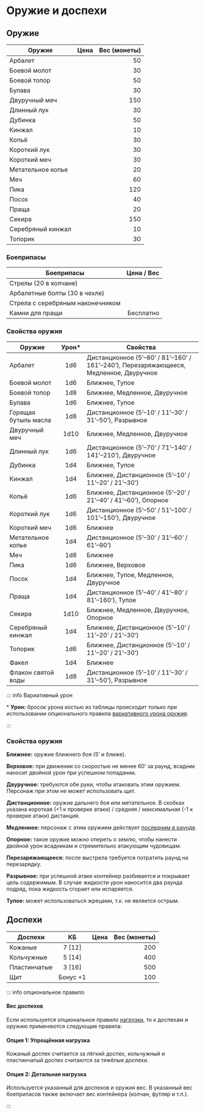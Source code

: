 # Оружие и доспехи

## Оружие

| Оружие            |           Цена | Вес (монеты) |
| ----------------- | -------------: | -----------: |
| Арбалет           | <Coin :v=30 /> |           50 |
| Боевой молот      |  <Coin :v=5 /> |           30 |
| Боевой топор      |  <Coin :v=7 /> |           50 |
| Булава            |  <Coin :v=5 /> |           30 |
| Двуручный меч     | <Coin :v=15 /> |          150 |
| Длинный лук       | <Coin :v=40 /> |           30 |
| Дубинка           |  <Coin :v=3 /> |           50 |
| Кинжал            |  <Coin :v=3 /> |           10 |
| Копьё             |  <Coin :v=4 /> |           30 |
| Короткий лук      | <Coin :v=25 /> |           30 |
| Короткий меч      |  <Coin :v=7 /> |           30 |
| Метательное копье |  <Coin :v=1 /> |           20 |
| Меч               | <Coin :v=10 /> |           60 |
| Пика              |  <Coin :v=5 /> |          120 |
| Посох             |  <Coin :v=2 /> |           40 |
| Праща             |  <Coin :v=2 /> |           20 |
| Секира            |  <Coin :v=7 /> |          150 |
| Серебряный кинжал | <Coin :v=30 /> |           10 |
| Топорик           |  <Coin :v=4 /> |           30 |

### Боеприпасы

| Боеприпасы                       |     Цена / Вес |
| -------------------------------- | -------------: |
| Стрелы (20 в колчане)            |  <Coin :v=5 /> |
| Арбалетные болты (30 в чехле)    | <Coin :v=10 /> |
| Стрела с серебряным наконечником |  <Coin :v=5 /> |
| Камни для пращи                  |      Бесплатно |

### Свойства оружия

| Оружие               | Урон\* | Свойства                                                                              |
| -------------------- | :----: | ------------------------------------------------------------------------------------- |
| Арбалет              |  1d6   | Дистанционное (5’–80’ / 81’–160’ / 161’–240’), Перезаряжающееся, Медленное, Двуручное |
| Боевой молот         |  1d6   | Ближнее, Тупое                                                                        |
| Боевой топор         |  1d8   | Ближнее, Медленное, Двуручное                                                         |
| Булава               |  1d6   | Ближнее, Тупое                                                                        |
| Горящая бутыль масла |  1d8   | Дистанционное (5’–10’ / 11’–30’ / 31’–50’), Разрывное                                 |
| Двуручный меч        |  1d10  | Ближнее, Медленное, Двуручное                                                         |
| Длинный лук          |  1d6   | Дистанционное (5’–70’ / 71’–140’ / 141’–210’), Двуручное                              |
| Дубинка              |  1d4   | Ближнее, Тупое                                                                        |
| Кинжал               |  1d4   | Ближнее, Дистанционное (5’–10’ / 11’–20’ / 21’–30’)                                   |
| Копьё                |  1d6   | Ближнее, Дистанционное (5’–20’ / 21’–40’ / 41’–60’), Опорное                          |
| Короткий лук         |  1d6   | Дистанционное (5’–50’ / 51’–100’ / 101’–150’), Двуручное                              |
| Короткий меч         |  1d6   | Ближнее                                                                               |
| Метательное копье    |  1d4   | Дистанционное (5’–30’ / 31’–60’ / 61’–90’)                                            |
| Меч                  |  1d8   | Ближнее                                                                               |
| Пика                 |  1d6   | Ближнее, Верховое                                                                     |
| Посох                |  1d4   | Ближнее, Тупое, Медленное, Двуручное                                                  |
| Праща                |  1d4   | Дистанционное (5’–40’ / 41’–80’ / 81’–160’), Тупое                                    |
| Секира               |  1d10  | Ближнее, Медленное, Двуручное, Опорное                                                |
| Серебряный кинжал    |  1d4   | Ближнее, Дистанционное (5’–10’ / 11’–20’ / 21’–30’)                                   |
| Топорик              |  1d6   | Ближнее, Дистанционное (5’–10’ / 11’–20’ / 21’–30’)                                   |
| Факел                |  1d4   | Ближнее                                                                               |
| Флакон святой воды   |  1d8   | Дистанционное (5’–10’ / 11’–30’ / 31’–50’), Разрывное                                 |

::: info Вариативный урон

\* **Урон:** бросок урона костью из таблицы происходит только при использовании опционального правила [вариативного урона оружия](../../adventures/encounters/combat#вариативныи-урон-оружия).

:::

### Свойства оружия

**Ближнее:** оружие ближнего боя (5’ и ближе).

**Верховое:** при движении со скоростью не менее 60’ за раунд, всадник наносит двойной урон при успешном попадании.

**Двуручное:** требуются обе руки, чтобы атаковать этим оружием. Персонаж при этом не может использовать щит.

**Дистанционное:** оружие дальнего боя или метательное. В скобках указана короткая (+1 к проверке атаки) / средняя / максимальная (-1 к проверке атаки) дистанция.

**Медленное:** персонаж с этим оружием действует [последним в раунде](../../adventures/encounters/combat#медленное-оружие).

**Опорное:** такое оружие можно опереть о землю, чтобы нанести двойной урон всадникам и стремительно атакующим чудовищам.

**Перезаряжающееся:** после выстрела требуется потратить раунд на перезарядку.

**Разрывное:** при успешной атаке контейнер разбивается и покрывает цель содержимым. В случае жидкости урон наносится два раунда подряд, пока жидкость сгорает или испаряется.

**Тупое:** может использоваться жрецами, т.к. не является острым.

## Доспехи

| Доспехи      |    КБ    |           Цена | Вес (монеты) |
| ------------ | :------: | -------------: | -----------: |
| Кожаные      |  7 [12]  | <Coin :v=20 /> |          200 |
| Кольчужные   |  5 [14]  | <Coin :v=40 /> |          400 |
| Пластинчатые |  3 [16]  | <Coin :v=60 /> |          500 |
| Щит          | Бонус +1 | <Coin :v=10 /> |          100 |

::: info опциональное правило

#### Вес доспехов

Если используется опциональное правило [нагрузки](../../adventures/adventuring/time-weight-and-movement#нагрузка), то к доспехам и оружию применяются следующие правила:

#### Опция 1: Упрощённая нагрузка

Кожаный доспех считается за лёгкий доспех, кольчужный и пластинчатый доспех считаются за тяжёлые доспехи.

#### Опция 2: Детальная нагрузка

Используется указанный для доспехов и оружия вес. В указанный вес боеприпасов также включает вес контейнера (колчан, футляр и т.п.).

:::
